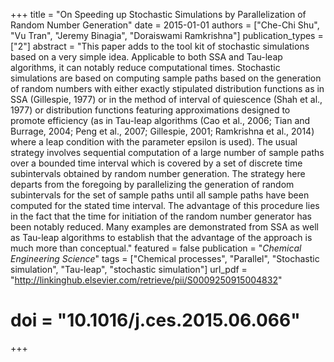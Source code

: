 +++
title = "On Speeding up Stochastic Simulations by Parallelization of Random Number Generation"
date = 2015-01-01
authors = ["Che-Chi Shu", "Vu Tran", "Jeremy Binagia", "Doraiswami Ramkrishna"]
publication_types = ["2"]
abstract = "This paper adds to the tool kit of stochastic simulations based on a very simple idea. Applicable to both SSA and Tau-leap algorithms, it can notably reduce computational times. Stochastic simulations are based on computing sample paths based on the generation of random numbers with either exactly stipulated distribution functions as in SSA (Gillespie, 1977) or in the method of interval of quiescence (Shah et al., 1977) or distribution functions featuring approximations designed to promote efficiency (as in Tau-leap algorithms (Cao et al., 2006; Tian and Burrage, 2004; Peng et al., 2007; Gillespie, 2001; Ramkrishna et al., 2014) where a leap condition with the parameter epsilon is used). The usual strategy involves sequential computation of a large number of sample paths over a bounded time interval which is covered by a set of discrete time subintervals obtained by random number generation. The strategy here departs from the foregoing by parallelizing the generation of random subintervals for the set of sample paths until all sample paths have been computed for the stated time interval. The advantage of this procedure lies in the fact that the time for initiation of the random number generator has been notably reduced. Many examples are demonstrated from SSA as well as Tau-leap algorithms to establish that the advantage of the approach is much more than conceptual."
featured = false
publication = "*Chemical Engineering Science*"
tags = ["Chemical processes", "Parallel", "Stochastic simulation", "Tau-leap", "stochastic simulation"]
url_pdf = "http://linkinghub.elsevier.com/retrieve/pii/S0009250915004832"
# doi = "10.1016/j.ces.2015.06.066"
+++
